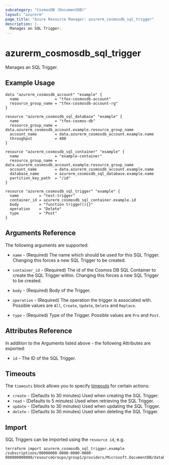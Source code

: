 ```yaml
---
subcategory: "CosmosDB (DocumentDB)"
layout: "azurerm"
page_title: "Azure Resource Manager: azurerm_cosmosdb_sql_trigger"
description: |-
  Manages an SQL Trigger.
---
```


# azurerm_cosmosdb_sql_trigger

Manages an SQL Trigger.

## Example Usage

```hcl
data "azurerm_cosmosdb_account" "example" {
  name                = "tfex-cosmosdb-account"
  resource_group_name = "tfex-cosmosdb-account-rg"
}

resource "azurerm_cosmosdb_sql_database" "example" {
  name                = "tfex-cosmos-db"
  resource_group_name = data.azurerm_cosmosdb_account.example.resource_group_name
  account_name        = data.azurerm_cosmosdb_account.example.name
  throughput          = 400
}

resource "azurerm_cosmosdb_sql_container" "example" {
  name                = "example-container"
  resource_group_name = data.azurerm_cosmosdb_account.example.resource_group_name
  account_name        = data.azurerm_cosmosdb_account.example.name
  database_name       = azurerm_cosmosdb_sql_database.example.name
  partition_key_path  = "/id"
}

resource "azurerm_cosmosdb_sql_trigger" "example" {
  name         = "test-trigger"
  container_id = azurerm_cosmosdb_sql_container.example.id
  body         = "function trigger(){}"
  operation    = "Delete"
  type         = "Post"
}
```

## Arguments Reference

The following arguments are supported:

* `name` - (Required) The name which should be used for this SQL Trigger. Changing this forces a new SQL Trigger to be created.

* `container_id` - (Required) The id of the Cosmos DB SQL Container to create the SQL Trigger within. Changing this forces a new SQL Trigger to be created.

* `body` - (Required) Body of the Trigger.

* `operation` - (Required) The operation the trigger is associated with. Possible values are `All`, `Create`, `Update`, `Delete` and `Replace`.

* `type` - (Required) Type of the Trigger. Possible values are `Pre` and `Post`.

## Attributes Reference

In addition to the Arguments listed above - the following Attributes are exported:

* `id` - The ID of the SQL Trigger.

## Timeouts

The `timeouts` block allows you to specify [timeouts](https://developer.hashicorp.com/terraform/language/resources/configure#define-operation-timeouts) for certain actions:

* `create` - (Defaults to 30 minutes) Used when creating the SQL Trigger.
* `read` - (Defaults to 5 minutes) Used when retrieving the SQL Trigger.
* `update` - (Defaults to 30 minutes) Used when updating the SQL Trigger.
* `delete` - (Defaults to 30 minutes) Used when deleting the SQL Trigger.

## Import

SQL Triggers can be imported using the `resource id`, e.g.

```shell
terraform import azurerm_cosmosdb_sql_trigger.example /subscriptions/00000000-0000-0000-0000-000000000000/resourceGroups/group1/providers/Microsoft.DocumentDB/databaseAccounts/account1/sqlDatabases/database1/containers/container1/triggers/trigger1
```
